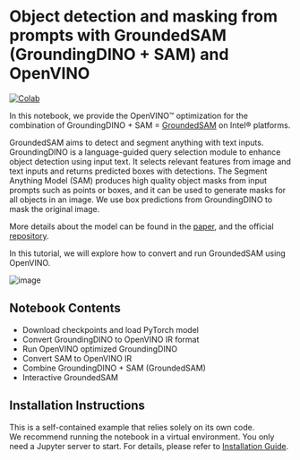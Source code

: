 # Object detection and masking from prompts with GroundedSAM (GroundingDINO + SAM) and OpenVINO

[![Colab](https://colab.research.google.com/assets/colab-badge.svg)](https://colab.research.google.com/github/openvinotoolkit/openvino_notebooks/blob/master/notebooks/grounded-segment-anything/grounded-segment-anything.ipynb)

In this notebook, we provide the OpenVINO™ optimization for the combination of GroundingDINO + SAM = [GroundedSAM](https://github.com/IDEA-Research/Grounded-Segment-Anything) on Intel® platforms. 

GroundedSAM aims to detect and segment anything with text inputs. GroundingDINO is a language-guided query selection module to enhance object detection using input text. It selects relevant features from image and text inputs and returns predicted boxes with detections. The Segment Anything Model (SAM) produces high quality object masks from input prompts such as points or boxes, and it can be used to generate masks for all objects in an image. We use box predictions from GroundingDINO to mask the original image.

More details about the model can be found in the [paper](https://arxiv.org/abs/2401.14159), and the official [repository](https://github.com/IDEA-Research/Grounded-Segment-Anything).

In this tutorial, we will explore how to convert and run GroundedSAM using OpenVINO.

![image](https://github.com/openvinotoolkit/openvino_notebooks/assets/5703039/3c19063a-c60a-4d5d-b534-e1305a854180)

## Notebook Contents
- Download checkpoints and load PyTorch model
- Convert GroundingDINO to OpenVINO IR format
- Run OpenVINO optimized GroundingDINO
- Convert SAM to OpenVINO IR
- Combine GroundingDINO + SAM (GroundedSAM)
- Interactive GroundedSAM

## Installation Instructions

This is a self-contained example that relies solely on its own code.</br>
We recommend  running the notebook in a virtual environment. You only need a Jupyter server to start.
For details, please refer to [Installation Guide](../../README.md).
